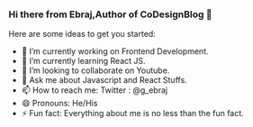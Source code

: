 ### Hi there from Ebraj,Author of CoDesignBlog 👋

Here are some ideas to get you started:

- 🔭 I’m currently working on Frontend Development.
- 🌱 I’m currently learning React JS.
- 👯 I’m looking to collaborate on Youtube.
- 💬 Ask me about Javascript and React Stuffs.
- 📫 How to reach me: Twitter : @g_ebraj
- 😄 Pronouns: He/His
- ⚡ Fun fact: Everything about me is no less than the fun fact.
